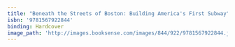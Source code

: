 ```yaml
---
title: "Beneath the Streets of Boston: Building America's First Subway"
isbn: '9781567922844'
binding: Hardcover
image_path: 'http://images.booksense.com/images/844/922/9781567922844.jpg'
---
```



